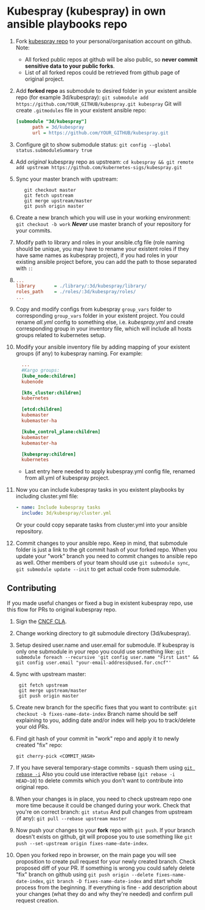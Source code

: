 # Kubespray (kubespray) in own ansible playbooks repo

1. Fork [kubespray repo](https://github.com/kubernetes-sigs/kubespray) to your personal/organisation account on github.
   Note:
     * All forked public repos at github will be also public, so **never commit sensitive data to your public forks**.
     * List of all forked repos could be retrieved from github page of original project.

2. Add **forked repo** as submodule to desired folder in your existent ansible repo (for example 3d/kubespray):
  ```git submodule add https://github.com/YOUR_GITHUB/kubespray.git kubespray```
  Git will create `.gitmodules` file in your existent ansible repo:

   ```ini
   [submodule "3d/kubespray"]
         path = 3d/kubespray
         url = https://github.com/YOUR_GITHUB/kubespray.git
   ```

3. Configure git to show submodule status:
```git config --global status.submoduleSummary true```

4. Add *original* kubespray repo as upstream:
```cd kubespray && git remote add upstream https://github.com/kubernetes-sigs/kubespray.git```

5. Sync your master branch with upstream:

   ```ShellSession
      git checkout master
      git fetch upstream
      git merge upstream/master
      git push origin master
   ```

6. Create a new branch which you will use in your working environment:
```git checkout -b work```
    ***Never*** use master branch of your repository for your commits.

7. Modify path to library and roles in your ansible.cfg file (role naming should be unique, you may have to rename your existent roles if they have same names as kubespray project),
   if you had roles in your existing ansible project before, you can add the path to those separated with `:`:

8. ```ini
   ...
   library       = ./library/:3d/kubespray/library/
   roles_path    = ./roles/:3d/kubespray/roles/
   ...
   ```

9. Copy and modify configs from kubespray `group_vars` folder to corresponding `group_vars` folder in your existent project.
You could rename *all.yml* config to something else, i.e. *kubespray.yml* and create corresponding group in your inventory file, which will include all hosts groups related to kubernetes setup.

10. Modify your ansible inventory file by adding mapping of your existent groups (if any) to kubespray naming.
    For example:

    ```ini
      ...
      #Kargo groups:
      [kube_node:children]
      kubenode

      [k8s_cluster:children]
      kubernetes

      [etcd:children]
      kubemaster
      kubemaster-ha

      [kube_control_plane:children]
      kubemaster
      kubemaster-ha

      [kubespray:children]
      kubernetes
      ```

      * Last entry here needed to apply kubespray.yml config file, renamed from all.yml of kubespray project.

11. Now you can include kubespray tasks in you existent playbooks by including cluster.yml file:

     ```yml
     - name: Include kubespray tasks
       include: 3d/kubespray/cluster.yml
     ```

     Or your could copy separate tasks from cluster.yml into your ansible repository.

12. Commit changes to your ansible repo. Keep in mind, that submodule folder is just a link to the git commit hash of your forked repo.
When you update your "work" branch you need to commit changes to ansible repo as well.
Other members of your team should use ```git submodule sync```, ```git submodule update --init``` to get actual code from submodule.

## Contributing

If you made useful changes or fixed a bug in existent kubespray repo, use this flow for PRs to original kubespray repo.

1. Sign the [CNCF CLA](https://git.k8s.io/community/CLA.md).

2. Change working directory to git submodule directory (3d/kubespray).

3. Setup desired user.name and user.email for submodule.
If kubespray is only one submodule in your repo you could use something like:
```git submodule foreach --recursive 'git config user.name "First Last" && git config user.email "your-email-address@used.for.cncf"'```

4. Sync with upstream master:

   ```ShellSession
    git fetch upstream
    git merge upstream/master
    git push origin master
     ```

5. Create new branch for the specific fixes that you want to contribute:
```git checkout -b fixes-name-date-index```
Branch name should be self explaining to you, adding date and/or index will help you to track/delete your old PRs.

6. Find git hash of your commit in "work" repo and apply it to newly created "fix" repo:

     ```ShellSession
     git cherry-pick <COMMIT_HASH>
     ```

7. If you have several temporary-stage commits - squash them using [```git rebase -i```](https://eli.thegreenplace.net/2014/02/19/squashing-github-pull-requests-into-a-single-commit)
Also you could use interactive rebase (```git rebase -i HEAD~10```) to delete commits which you don't want to contribute into original repo.

8. When your changes is in place, you need to check upstream repo one more time because it could be changed during your work.
Check that you're on correct branch:
```git status```
And pull changes from upstream (if any):
```git pull --rebase upstream master```

9. Now push your changes to your **fork** repo with ```git push```. If your branch doesn't exists on github, git will propose you to use something like ```git push --set-upstream origin fixes-name-date-index```.

10. Open you forked repo in browser, on the main page you will see proposition to create pull request for your newly created branch. Check proposed diff of your PR. If something is wrong you could safely delete "fix" branch on github using ```git push origin --delete fixes-name-date-index```, ```git branch -D fixes-name-date-index``` and start whole process from the beginning.
If everything is fine - add description about your changes (what they do and why they're needed) and confirm pull request creation.
